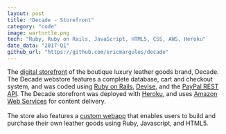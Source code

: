 ```yaml
---
layout: post
title: "Decade - Storefront"
category: "code"
image: wartortle.png
tech: "Ruby, Ruby on Rails, JavaScript, HTML5, CSS, AWS, Heroku"
date_data: "2017-Q1"
github_url: "https://github.com/ericmargules/decade" 
---
```


The [digital storefront](http://www.decadeleather.com) of the boutique luxury leather goods brand, Decade. The Decade webstore features a complete database, cart and checkout system, and was coded using [Ruby on Rails](http://rubyonrails.org/), [Devise](https://rubygems.org/gems/devise/versions/4.2.0), and the [PayPal REST API](https://developer.paypal.com/docs/api/). The Decade storefront was deployed with [Heroku](https://www.heroku.com/), and uses [Amazon Web Services](https://aws.amazon.com/) for content delivery. 
<br/><br/>
The store also features a [custom webapp](https://ericmargules.github.io/code/2017/02/17/decade-leather-builder.html) that enables users to build and purchase their own leather goods using Ruby, Javascript, and HTML5. 
